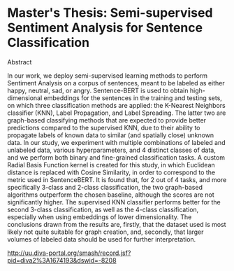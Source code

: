 # Master's Thesis: Semi-supervised Sentiment Analysis for Sentence Classification

Abstract

In our work, we deploy semi-supervised learning methods to perform Sentiment Analysis on a corpus of sentences, meant to be labeled as either happy, neutral, sad, or angry. Sentence-BERT is used to obtain high-dimensional embeddings for the sentences in the training and testing sets, on which three classification methods are applied: the K-Nearest Neighbors classifier (KNN), Label Propagation, and Label Spreading. The latter two are graph-based classifying methods that are expected to provide better predictions compared to the supervised KNN, due to their ability to propagate labels of known data to similar (and spatially close) unknown data. In our study, we experiment with multiple combinations of labeled and unlabeled data, various hyperparameters, and 4 distinct classes of data, and we perform both binary and fine-grained classification tasks. A custom Radial Basis Function kernel is created for this study, in which Euclidean distance is replaced with Cosine Similarity, in order to correspond to the metric used in SentenceBERT. It is found that, for 2 out of 4 tasks, and more specifically 3-class and 2-class classification, the two graph-based algorithms outperform the chosen baseline, although the scores are not significantly higher. The supervised KNN classifier performs better for the second 3-class classification, as well as the 4-class classification, especially when using embeddings of lower dimensionality. The conclusions drawn from the results are, firstly, that the dataset used is most likely not quite suitable for graph creation, and, secondly, that larger volumes of labeled data should be used for further interpretation.

http://uu.diva-portal.org/smash/record.jsf?pid=diva2%3A1674193&dswid=-8208
